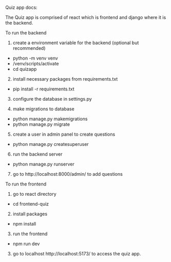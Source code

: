 Quiz app docs:

The Quiz app is comprised of react which is frontend and django where it is the backend.

To run the backend 

1) create a environment variable for the backend (optional but recommended)

- python -m venv venv
- /venv/scripts/activate
- cd quizapp

2) install necessary packages from requirements.txt

- pip install -r requirements.txt

3) configure the database in settings.py

4) make migrations to database

- python manage.py makemigrations
- python manage.py migrate

5) create a user in admin panel to create questions

- python manage.py createsuperuser   

6) run the backend server

- python manage.py runserver

7) go to http://localhost:8000/admin/ to add questions


To run the frontend

1) go to react directory

- cd frontend-quiz

2) install packages

- npm install

3) run the frontend

- npm run dev

3) go to localhost http://localhost:5173/ to access the quiz app.
